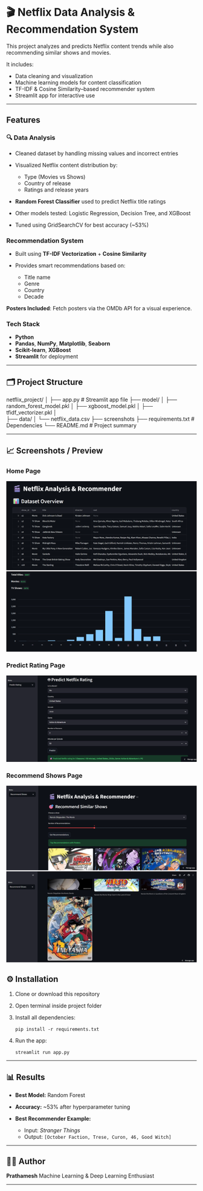 

# 🎬 Netflix Data Analysis & Recommendation System

This project analyzes and predicts Netflix content trends while also recommending similar shows and movies.

It includes:

* Data cleaning and visualization
* Machine learning models for content classification
* TF-IDF & Cosine Similarity–based recommender system
* Streamlit app for interactive use

---

## Features

### 🔍 Data Analysis

* Cleaned dataset by handling missing values and incorrect entries
* Visualized Netflix content distribution by:

  * Type (Movies vs Shows)
  * Country of release
  * Ratings and release years

* **Random Forest Classifier** used to predict Netflix title ratings
* Other models tested: Logistic Regression, Decision Tree, and XGBoost
* Tuned using GridSearchCV for best accuracy (~53%)

###  Recommendation System

* Built using **TF-IDF Vectorization** + **Cosine Similarity**
* Provides smart recommendations based on:

  * Title name
  * Genre
  * Country
  * Decade

**Posters Included**: Fetch posters via the OMDb API for a visual experience. 

###  Tech Stack

* **Python**
* **Pandas**, **NumPy**, **Matplotlib**, **Seaborn**
* **Scikit-learn**, **XGBoost**
* **Streamlit** for deployment

---

## 🗂️ Project Structure

netflix_project/
│
├── app.py                    # Streamlit app file
├── model/
│   ├── random_forest_model.pkl
│   ├── xgboost_model.pkl
│   ├── tfidf_vectorizer.pkl
│   
├── data/
│   └── netflix_data.csv
├── screenshots 
├── requirements.txt          # Dependencies
└── README.md                 # Project summary

---

## 📈 Screenshots / Preview

### Home Page
![Home 1](screenshots/home1.png) ![Home 2](screenshots/home2.png)

### Predict Rating Page
![Predict](screenshots/predict.png)

### Recommend Shows Page
![Recommend 1](screenshots/recomm.png) ![Recommend 2](screenshots/recomm2.png)


## ⚙️ Installation

1. Clone or download this repository

2. Open terminal inside project folder

3. Install all dependencies:

   ```
   pip install -r requirements.txt
   ```

4. Run the app:

   ```
   streamlit run app.py
   ```

---

## 📊 Results

* **Best Model:** Random Forest
* **Accuracy:** ~53% after hyperparameter tuning
* **Best Recommender Example:**

  * Input: *Stranger Things*
  * Output: `[October Faction, Trese, Curon, 46, Good Witch]`

---


## 🧑‍💻 Author

**Prathamesh**
Machine Learning & Deep Learning Enthusiast

---


